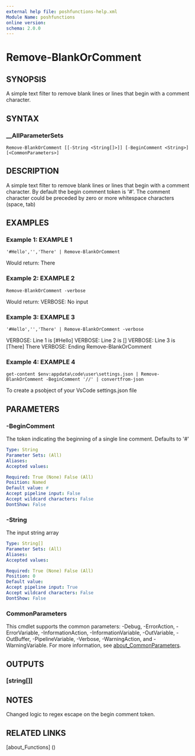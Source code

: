 ```yaml
---
external help file: poshfunctions-help.xml
Module Name: poshfunctions
online version: 
schema: 2.0.0
---
```


# Remove-BlankOrComment

## SYNOPSIS

A simple text filter to remove blank lines or lines that begin with a comment character.

## SYNTAX

### __AllParameterSets

```
Remove-BlankOrComment [[-String <String[]>]] [-BeginComment <String>] [<CommonParameters>]
```

## DESCRIPTION

A simple text filter to remove blank lines or lines that begin with a comment character.
By default the begin comment token is '#'.
The comment character could be preceded by zero or more whitespace characters (space, tab)


## EXAMPLES

### Example 1: EXAMPLE 1

```
'#Hello','','There' | Remove-BlankOrComment
```

Would return:
There





### Example 2: EXAMPLE 2

```
Remove-BlankOrComment -verbose
```

Would return:
VERBOSE: No input





### Example 3: EXAMPLE 3

```
'#Hello','','There' | Remove-BlankOrComment -verbose
```

VERBOSE: Line 1 is [#Hello]
VERBOSE: Line 2 is []
VERBOSE: Line 3 is [There]
There
VERBOSE: Ending Remove-BlankOrComment





### Example 4: EXAMPLE 4

```
get-content $env:appdata\code\user\settings.json | Remove-BlankOrComment -BeginComment '//' | convertfrom-json
```

To create a psobject of your VsCode settings.json file






## PARAMETERS

### -BeginComment

The token indicating the beginning of a single line comment.
Defaults to '#'

```yaml
Type: String
Parameter Sets: (All)
Aliases: 
Accepted values: 

Required: True (None) False (All)
Position: Named
Default value: #
Accept pipeline input: False
Accept wildcard characters: False
DontShow: False
```

### -String

The input string array

```yaml
Type: String[]
Parameter Sets: (All)
Aliases: 
Accepted values: 

Required: True (None) False (All)
Position: 0
Default value: 
Accept pipeline input: True
Accept wildcard characters: False
DontShow: False
```


### CommonParameters

This cmdlet supports the common parameters: -Debug, -ErrorAction, -ErrorVariable, -InformationAction, -InformationVariable, -OutVariable, -OutBuffer, -PipelineVariable, -Verbose, -WarningAction, and -WarningVariable. For more information, see [about_CommonParameters](http://go.microsoft.com/fwlink/?LinkID=113216).

## OUTPUTS

### [string[]]


## NOTES

Changed logic to regex escape on the begin comment token.


## RELATED LINKS

[about_Functions] ()

